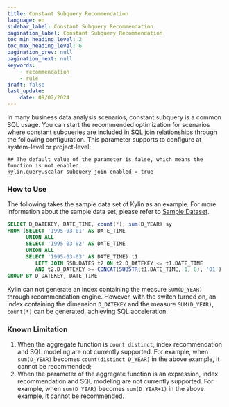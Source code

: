 ```yaml
---
title: Constant Subquery Recommendation
language: en
sidebar_label: Constant Subquery Recommendation
pagination_label: Constant Subquery Recommendation
toc_min_heading_level: 2
toc_max_heading_level: 6
pagination_prev: null
pagination_next: null
keywords:
    - recommendation
    - rule
draft: false
last_update:
    date: 09/02/2024
---
```


In many business data analysis scenarios, constant subquery is a common SQL usage.
You can start the recommended optimization for scenarios where constant subqueries are included in SQL join relationships through the following configuration. This parameter supports to configure at system-level or project-level:

```properties
## The default value of the parameter is false, which means the function is not enabled.
kylin.query.scalar-subquery-join-enabled = true
```

### How to Use

The following takes the sample data set of Kylin as an example. For more information about the sample data set, please refer to [Sample Dataset](../quickstart/sample_dataset.md).

```sql
SELECT D_DATEKEY, DATE_TIME, count(*), sum(D_YEAR) sy
FROM (SELECT '1995-03-01' AS DATE_TIME
      UNION ALL
      SELECT '1995-03-02' AS DATE_TIME
      UNION ALL
      SELECT '1995-03-03' AS DATE_TIME) t1
         LEFT JOIN SSB.DATES t2 ON t2.D_DATEKEY <= t1.DATE_TIME 
         AND t2.D_DATEKEY >= CONCAT(SUBSTR(t1.DATE_TIME, 1, 8), '01')
GROUP BY D_DATEKEY, DATE_TIME
```

Kylin can not generate an index containing the measure `SUM(D_YEAR)` through recommendation engine. However, with the switch turned on, an index containing the dimension `D_DATEKEY` and the measure `SUM(D_YEAR)`, `count(*)` can be generated, achieving SQL acceleration.

### Known Limitation

1. When the aggregate function is `count distinct`, index recommendation and SQL modeling are not currently supported. For example, when `sum(D_YEAR)` becomes `count(distinct D_YEAR)` in the above example, it cannot be recommended;
2. When the parameter of the aggregate function is an expression, index recommendation and SQL modeling are not currently supported. For example, when `sum(D_YEAR)` becomes `sum(D_YEAR+1)` in the above example, it cannot be recommended.